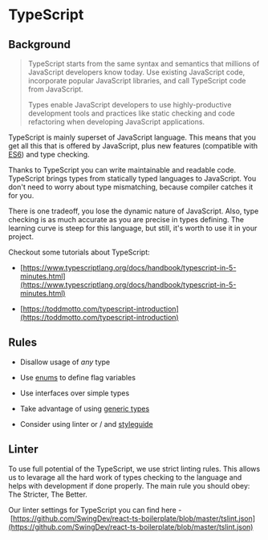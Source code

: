 TypeScript
==========

Background
----------

> TypeScript starts from the same syntax and semantics that millions of JavaScript developers know today. Use existing JavaScript code, incorporate popular JavaScript libraries, and call TypeScript code from JavaScript.  
>   
> Types enable JavaScript developers to use highly-productive development tools and practices like static checking and code refactoring when developing JavaScript applications.

TypeScript is mainly superset of JavaScript language. This means that you get all this that is offered by JavaScript, plus new features (compatible with [ES6](JavaScript_(ES6+_standard)/index.md)) and type checking.

Thanks to TypeScript you can write maintainable and readable code. TypeScript brings types from statically typed languages to JavaScript. You don't need to worry about type mismatching, because compiler catches it for you.

There is one tradeoff, you lose the dynamic nature of JavaScript. Also, type checking is as much accurate as you are precise in types defining. The learning curve is steep for this language, but still, it's worth to use it in your project.

Checkout some tutorials about TypeScript:

*   [https://www.typescriptlang.org/docs/handbook/typescript-in-5-minutes.html](https://www.typescriptlang.org/docs/handbook/typescript-in-5-minutes.html)  
    
*   [https://toddmotto.com/typescript-introduction](https://toddmotto.com/typescript-introduction)  
    

Rules
-----

*   Disallow usage of _any_ type  
    
*   Use [enums](https://www.typescriptlang.org/docs/handbook/enums.html) to define flag variables  
    
*   Use interfaces over simple types  
    
*   Take advantage of using [generic types](https://www.typescriptlang.org/docs/handbook/generics.html)  
    
*   Consider using linter or / and [styleguide](https://basarat.gitbooks.io/typescript/docs/styleguide/styleguide.html)  
    

Linter
------

To use full potential of the TypeScript, we use strict linting rules. This allows us to levarage all the hard work of types checking to the language and helps with development if done properly. The main rule you should obey: The Stricter, The Better. 

Our linter settings for TypeScript you can find here - [https://github.com/SwingDev/react-ts-boilerplate/blob/master/tslint.json](https://github.com/SwingDev/react-ts-boilerplate/blob/master/tslint.json)